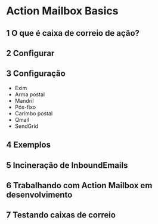 # Action Mailbox Basics

## 1 O que é caixa de correio de ação?
## 2 Configurar
## 3 Configuração
  - Exim
  - Arma postal
  - Mandril
  - Pós-fixo
  - Carimbo postal
  - Qmail
  - SendGrid
## 4 Exemplos
## 5 Incineração de InboundEmails
## 6 Trabalhando com Action Mailbox em desenvolvimento
## 7 Testando caixas de correio